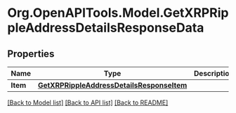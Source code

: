 # Org.OpenAPITools.Model.GetXRPRippleAddressDetailsResponseData

## Properties

Name | Type | Description | Notes
------------ | ------------- | ------------- | -------------
**Item** | [**GetXRPRippleAddressDetailsResponseItem**](GetXRPRippleAddressDetailsResponseItem.md) |  | 

[[Back to Model list]](../README.md#documentation-for-models) [[Back to API list]](../README.md#documentation-for-api-endpoints) [[Back to README]](../README.md)

